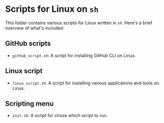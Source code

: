 # Scripts for Linux on `sh`

This folder contains various scripts for Linux written in `sh`. Here's a brief overview of what's included:

## GitHub scripts

- `github_script.sh`: A script for installing GitHub CLI on Linux.

## Linux script

- `linux_script.sh`: A script for installing various applications and tools on Linux.

## Scripting menu

- `init.sh`: A script for chose which script to run.
